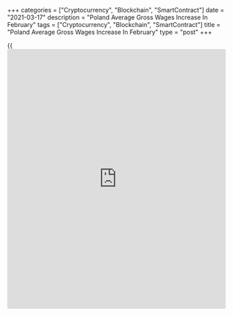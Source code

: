 +++
categories = ["Cryptocurrency", "Blockchain", "SmartContract"]
date = "2021-03-17"
description = "Poland Average Gross Wages Increase In February"
tags = ["Cryptocurrency", "Blockchain", "SmartContract"]
title = "Poland Average Gross Wages Increase In February"
type = "post"
+++

{{<iframe id="large-banner" src="https://www.bounty.group/#slide=12.0" width="100%" height="600" scrolling="no" style="border: 0px solid rgb(216, 221, 230); border-radius: 3px;">}}

Poland's average gross wages rose in February, data from Statistics
Poland showed on Wednesday.

Average gross wages and salaries grew 4.5 percent year-on-year in
February and amounted to 5568.82 PLN. Economists had forecast a rise of
4.9 percent.

On a monthly basis, average gross wages increased 0.3 percent in
February.

Average paid employment declined 1.7 percent annually in February and
amounted to 6334.0 thousand. Economists had expected a 1.9 percent fall.

On a month-on-month basis, average paid employment rose 0.2 percent in
February.

For comments and feedback [contact](https://www.playgroundfx.com/contact/): editorial@rtt[news](https://www.letsplayfx.com/blog/forex-news-website/).com

[Economic News][1]

 **What parts of the world are seeing the best (and worst) economic
performances lately? Click[here][2] to check out our [Econ Scorecard][2]
and find out! See up-to-the-moment [ranking](https://www.playgroundfx.com/blog/crypto-exchange-ranking/)s for the best and worst
performers in [GDP][3], [unemployment rate][4], [inflation][5] and much
more.**

   1. www.rtt[news](https://www.letsplayfx.com/blog/forex-news-website/).com/Content/EconomicNews.aspx
   2. www.rtt[news](https://www.letsplayfx.com/blog/forex-news-website/).com/economic-scorecard/world-rank/PPI/highest-performance.aspx
   3. www.rtt[news](https://www.letsplayfx.com/blog/forex-news-website/).com/economic-scorecard/world-rank/GDP/highest-performance.aspx
   4. www.rtt[news](https://www.letsplayfx.com/blog/forex-news-website/).com/economic-scorecard/world-rank/unemployment-rate/lowest-performance.aspx
   5. www.rtt[news](https://www.letsplayfx.com/blog/forex-news-website/).com/economic-scorecard/world-rank/CPI/highest-performance.aspx